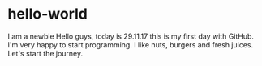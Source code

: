 # hello-world
I am a newbie
Hello guys, today is 29.11.17 this is my first day with GitHub. I'm very happy to start programming.
I like nuts, burgers and fresh juices. Let's start the journey.
